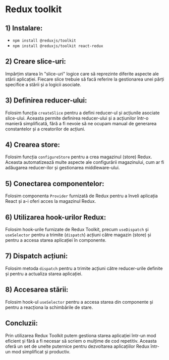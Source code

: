 # Redux toolkit

## 1) Instalare: 
- `npm install @reduxjs/toolkit`
- `npm install @reduxjs/toolkit react-redux`

## 2) Creare slice-uri: 
Impărțim starea în "slice-uri" logice care să reprezinte diferite aspecte ale stării aplicației. Fiecare slice trebuie să facă referire la gestionarea unei părți specifice a stării și a logicii asociate.

## 3) Definirea reducer-ului: 
Folosim funcția `createSlice` pentru a defini reducer-ul și acțiunile asociate slice-ului. Aceasta permite definirea reducer-ului și a acțiunilor într-o manieră simplificată, fără a fi nevoie să ne ocupam manual de generarea constantelor și a creatorilor de acțiuni.

## 4) Crearea store: 
Folosim funcția `configureStore` pentru a crea magazinul (store) Redux. Aceasta automatizează multe aspecte ale configurării magazinului, cum ar fi adăugarea reducer-ilor și gestionarea middleware-ului.

## 5) Conectarea componentelor:
Folosim componenta `Provider` furnizată de Redux pentru a înveli aplicația React și a-i oferi acces la magazinul Redux.

## 6) Utilizarea hook-urilor Redux: 
Folosim hook-urile furnizate de Redux Toolkit, precum `useDispatch` și `useSelector` pentru a trimite (`dispatch`) acțiuni către magazin (store) și pentru a accesa starea aplicației în componente.

## 7) Dispatch acțiuni: 
Folosim metoda `dispatch` pentru a trimite acțiuni către reducer-urile definite și pentru a actualiza starea aplicației.

## 8) Accesarea stării: 
Folosim hook-ul `useSelector` pentru a accesa starea din componente și pentru a reacționa la schimbările de stare.

## Concluzii:
Prin utilizarea Redux Toolkit putem gestiona starea aplicației într-un mod eficient și fără a fi necesar să scriem o mulțime de cod repetitiv. Aceasta oferă un set de unelte puternice pentru dezvoltarea aplicațiilor Redux într-un mod simplificat și productiv.
